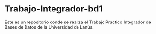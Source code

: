 # Trabajo-Integrador-bd1
Este es un repositorio donde se realiza el Trabajo Practico Integrador de Bases de Datos de la Universidad de Lanús.
